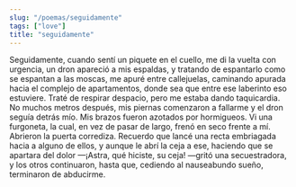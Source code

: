 ```yaml
---
slug: "/poemas/seguidamente"
tags: ["love"]
title: "seguidamente"
---
```

Seguidamente, cuando sentí un piquete en el cuello, me di la vuelta con urgencia, un dron apareció a mis espaldas, y tratando de espantarlo como se espantan a las moscas, me apuré entre callejuelas, caminando apurada hacia el complejo de apartamentos, donde sea que entre ese laberinto eso estuviere. Traté de respirar despacio, pero me estaba dando taquicardia. No muchos metros después, mis piernas comenzaron a fallarme y el dron seguía detrás mío. Mis brazos fueron azotados por hormigueos. Vi una furgoneta, la cual, en vez de pasar de largo, frenó en seco frente a mí. Abrieron la puerta corrediza. Recuerdo que lancé una recta embriagada hacia a alguno de ellos, y aunque le abrí la ceja a ese, haciendo que se apartara del dolor —¡Astra, qué hiciste, su ceja! —gritó una secuestradora, y los otros continuaron, hasta que, cediendo al nauseabundo sueño, terminaron de abducirme.